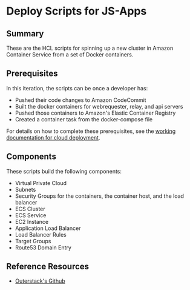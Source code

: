 # Deploy Scripts for JS-Apps

## Summary

These are the HCL scripts for spinning up a new cluster in Amazon Container Service from a set of Docker containers.

## Prerequisites

In this iteration, the scripts can be once a developer has:

* Pushed their code changes to Amazon CodeCommit
* Built the docker containers for webrequester, relay, and api servers
* Pushed those containers to Amazon's Elastic Container Registry
* Created a container task from the docker-compose file

For details on how to complete these prerequisites, see the [working documentation for cloud deployment](https://github.com/AmbulnzLLC/devops-scratch/tree/develop/deploy-docs).

## Components

These scripts build the following components:

* Virtual Private Cloud
* Subnets
* Security Groups for the containers, the container host, and the load balancer
* ECS Cluster
* ECS Service
* EC2 Instance
* Application Load Balancer
* Load Balancer Rules
* Target Groups
* Route53 Domain Entry

## Reference Resources

* [Outerstack's Github](https://github.com/outerstack)

